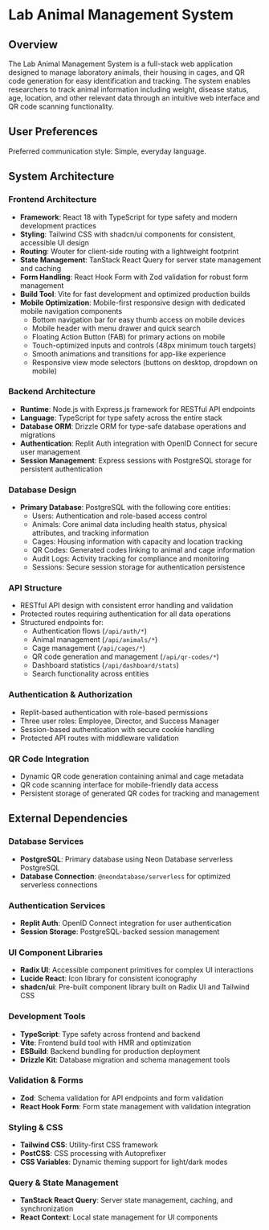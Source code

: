 # Lab Animal Management System

## Overview

The Lab Animal Management System is a full-stack web application designed to manage laboratory animals, their housing in cages, and QR code generation for easy identification and tracking. The system enables researchers to track animal information including weight, disease status, age, location, and other relevant data through an intuitive web interface and QR code scanning functionality.

## User Preferences

Preferred communication style: Simple, everyday language.

## System Architecture

### Frontend Architecture
- **Framework**: React 18 with TypeScript for type safety and modern development practices
- **Styling**: Tailwind CSS with shadcn/ui components for consistent, accessible UI design
- **Routing**: Wouter for client-side routing with a lightweight footprint
- **State Management**: TanStack React Query for server state management and caching
- **Form Handling**: React Hook Form with Zod validation for robust form management
- **Build Tool**: Vite for fast development and optimized production builds
- **Mobile Optimization**: Mobile-first responsive design with dedicated mobile navigation components
  - Bottom navigation bar for easy thumb access on mobile devices
  - Mobile header with menu drawer and quick search
  - Floating Action Button (FAB) for primary actions on mobile
  - Touch-optimized inputs and controls (48px minimum touch targets)
  - Smooth animations and transitions for app-like experience
  - Responsive view mode selectors (buttons on desktop, dropdown on mobile)

### Backend Architecture
- **Runtime**: Node.js with Express.js framework for RESTful API endpoints
- **Language**: TypeScript for type safety across the entire stack
- **Database ORM**: Drizzle ORM for type-safe database operations and migrations
- **Authentication**: Replit Auth integration with OpenID Connect for secure user management
- **Session Management**: Express sessions with PostgreSQL storage for persistent authentication

### Database Design
- **Primary Database**: PostgreSQL with the following core entities:
  - Users: Authentication and role-based access control
  - Animals: Core animal data including health status, physical attributes, and tracking information
  - Cages: Housing information with capacity and location tracking
  - QR Codes: Generated codes linking to animal and cage information
  - Audit Logs: Activity tracking for compliance and monitoring
  - Sessions: Secure session storage for authentication persistence

### API Structure
- RESTful API design with consistent error handling and validation
- Protected routes requiring authentication for all data operations
- Structured endpoints for:
  - Authentication flows (`/api/auth/*`)
  - Animal management (`/api/animals/*`)
  - Cage management (`/api/cages/*`)
  - QR code generation and management (`/api/qr-codes/*`)
  - Dashboard statistics (`/api/dashboard/stats`)
  - Search functionality across entities

### Authentication & Authorization
- Replit-based authentication with role-based permissions
- Three user roles: Employee, Director, and Success Manager
- Session-based authentication with secure cookie handling
- Protected API routes with middleware validation

### QR Code Integration
- Dynamic QR code generation containing animal and cage metadata
- QR code scanning interface for mobile-friendly data access
- Persistent storage of generated QR codes for tracking and management

## External Dependencies

### Database Services
- **PostgreSQL**: Primary database using Neon Database serverless PostgreSQL
- **Database Connection**: `@neondatabase/serverless` for optimized serverless connections

### Authentication Services
- **Replit Auth**: OpenID Connect integration for user authentication
- **Session Storage**: PostgreSQL-backed session management

### UI Component Libraries
- **Radix UI**: Accessible component primitives for complex UI interactions
- **Lucide React**: Icon library for consistent iconography
- **shadcn/ui**: Pre-built component library built on Radix UI and Tailwind CSS

### Development Tools
- **TypeScript**: Type safety across frontend and backend
- **Vite**: Frontend build tool with HMR and optimization
- **ESBuild**: Backend bundling for production deployment
- **Drizzle Kit**: Database migration and schema management tools

### Validation & Forms
- **Zod**: Schema validation for API endpoints and form validation
- **React Hook Form**: Form state management with validation integration

### Styling & CSS
- **Tailwind CSS**: Utility-first CSS framework
- **PostCSS**: CSS processing with Autoprefixer
- **CSS Variables**: Dynamic theming support for light/dark modes

### Query & State Management
- **TanStack React Query**: Server state management, caching, and synchronization
- **React Context**: Local state management for UI components